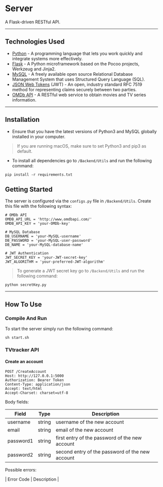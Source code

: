 # Server

A Flask-driven RESTful API.

---

## Technologies Used

- [Python](https://www.python.org) - A programming language that lets you work quickly and integrate systems more effectively.
- [Flask](https://flask.palletsprojects.com/en/1.1.x/) - A Python microframework based on the Pocoo projects, Werkzeug and Jinja2.
- [MySQL](https://www.mysql.com) - A freely available open source Relational Database Management System that uses Structured Query Language (SQL).
- [JSON Web Tokens](https://jwt.io) (JWT) - An open, industry standard RFC 7519 method for representing claims securely between two parties.
- [OMDb API](http://www.omdbapi.com) - A RESTful web service to obtain movies and TV series information.

---

## Installation

- Ensure that you have the latest versions of Python3 and MySQL globally installed in your computer.

> If you are running macOS, make sure to set Python3 and pip3 as default.

- To install all dependencies go to `/Backend/Utils` and run the following command:
```
pip install -r requirements.txt
```

## Getting Started

The server is configured via the `configs.py` file in `/Backend/Utils`. Create this file with the following syntax:

```
# OMDb API
OMDB_API_URL = 'http://www.omdbapi.com/'
OMDB_API_KEY = 'your-OMDb-key'

# MySQL Database
DB_USERNAME = 'your-MySQL-username' 
DB_PASSWORD = 'your-MySQL-user-password'
DB_NAME = 'your-MySQL-database-name'

# JWT Authentication
JWT_SECRET_KEY = 'your-JWT-secret-key'
JWT_ALGORITHM = 'your-preferred-JWT-algorithm'
```
> To generate a JWT secret key go to `/Backend/Utils` and run the following command:
```
python secretKey.py
```
---

## How To Use

### Compile And Run

To start the server simply run the following command:
```
sh start.sh
```

### TVtracker API

#### Create an account

```
POST /CreateAccount
Host: http://127.0.0.1:5000
Authorization: Bearer Token
Content-Type: application/json
Accept: text/html
Accept-Charset: charset=utf-8
```

Body fields:

| Field | Type | Description |
|-------|------|-------------|
| username | string | username of the new account |
| email | string | email of the new account |
| password1 | string | first entry of the password of the new account |
| password2 | string | second entry of the password of the new account |

Possible errors:

| Error Code | Description |
